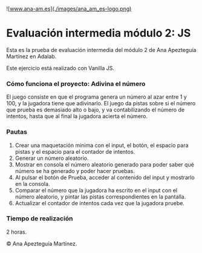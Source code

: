 ![www.ana-am.es](./images/ana_am_es-logo.png)

# Evaluación intermedia módulo 2: JS

Esta es la prueba de evaluación intermedia del módulo 2 de Ana Apezteguía Martínez en Adalab.

Este ejercicio está realizado con Vanilla JS.

### Cómo funciona el proyecto: Adivina el número

El juego consiste en que el programa genera un número al azar entre 1 y 100, y la jugadora tiene que adivinarlo. El juego da pistas sobre si el número que prueba es demasiado alto o bajo, y va contabilizando el número de intentos, hasta que al final la jugadora acierta el número.

### Pautas

1. Crear una maquetación mínima con el input, el botón, el espacio para pistas y el espacio para el contador de intentos.
2. Generar un número aleatorio.
3. Mostrar en consola el número aleatorio generado para poder saber qué número se ha generado y poder hacer pruebas.
4. Al pulsar el botón de Prueba, acceder al contenido del input y mostrarlo en la consola.
5. Comparar el número que la jugadora ha escrito en el input con el número aleatorio, y pintar las pistas correspondientes en la pantalla.
6. Actualizar el contador de intentos cada vez que la jugadora pruebe.

### Tiempo de realización

2 horas.

© Ana Apezteguía Martínez.

